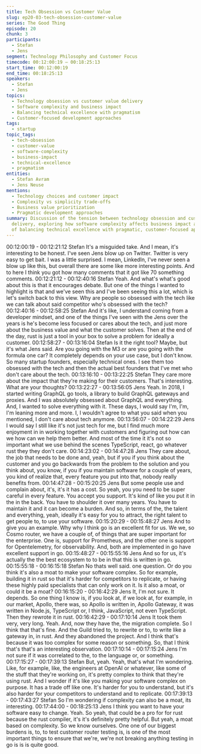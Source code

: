 ```yaml
---
title: Tech Obsession vs Customer Value
slug: ep20-03-tech-obsession-customer-value
series: The Good Thing
episode: 20
chunk: 3
participants:
  - Stefan
  - Jens
segment: Technology Philosophy and Customer Focus
timecode: 00:12:00:19 – 00:18:25:13
start_time: 00:12:00:19
end_time: 00:18:25:13
speakers:
  - Stefan
  - Jens
topics:
  - Technology obsession vs customer value delivery
  - Software complexity and business impact
  - Balancing technical excellence with pragmatism
  - Customer-focused development approaches
tags:
  - startup
topic_tags:
  - tech-obsession
  - customer-value
  - software-complexity
  - business-impact
  - technical-excellence
  - pragmatism
entities:
  - Stefan Avram
  - Jens Neuse
mentions:
  - Technology choices and customer impact
  - Complexity vs simplicity trade-offs
  - Business value prioritization
  - Pragmatic development approaches
summary: Discussion of the tension between technology obsession and customer value
  delivery, exploring how software complexity affects business impact and the importance
  of balancing technical excellence with pragmatic, customer-focused approaches.
---
```


00:12:00:19 - 00:12:21:12
Stefan
It's a misguided take. And I mean, it's interesting to be honest. I've seen Jens blow up on
Twitter. Twitter is very easy to get bait. I was a little surprised. I mean, LinkedIn, I've never seen
a blow up like this, but overall there are some like more interesting points. And to here I think
you got how many comments that it got like 70 something comments.
00:12:21:12 - 00:12:40:16
Stefan
Yeah. And what's what's good about this is that it encourages debate. But one of the things I
wanted to highlight is that and we've seen this and I've been seeing this a lot, which is let's
switch back to this view. Why are people so obsessed with the tech like we can talk about said
competitor who's obsessed with the tech?
00:12:40:16 - 00:12:58:25
Stefan
And it's like, I understand coming from a developer mindset, and one of the things I've seen with
the Jens over the years is he's become less focused or cares about the tech, and just more
about the business value and what the customer solves. Then at the end of the day, rust is just
a tool in your box to solve a problem for ideally a customer.
00:12:58:27 - 00:13:16:04
Stefan
Is it the right tool? Maybe, but it's what Jens said. Are you going with the M3 or are you going
with the formula one car? It completely depends on your use case, but I don't know. So many
startup founders, especially technical ones. I see them too obsessed with the tech and then the
actual best founders that I've met who don't care about the tech.
00:13:16:10 - 00:13:22:25
Stefan
They care more about the impact that they're making for their customers. That's interesting.
What are your thoughts?
00:13:22:27 - 00:13:56:05
Jens
Yeah. In 2018, I started writing GraphQL go tools, a library to build GraphQL gateways and
proxies. And I was absolutely obsessed about GraphQL and everything. And, I wanted to solve
everything with it. These days, I would say I'm, I'm, I'm leaning more and more. I, I wouldn't
agree to what you said when you mentioned, I don't care about tech anymore.
00:13:56:07 - 00:14:22:29
Jens
I would say I still like it's not just tech for me, but I find much more enjoyment in in working
together with customers and figuring out how can we how can we help them better. And most of
the time it it's not so important what we use behind the scenes TypeScript, react, go whatever
rust they they don't care.
00:14:23:02 - 00:14:47:28
Jens
They care about, the job that needs to be done and, yeah, but if you if you think about the
customer and you go backwards from the problem to the solution and you think about, you
know, if you if you maintain software for a couple of years, you kind of realize that, every feature
you put into that, nobody really benefits from.
00:14:47:28 - 00:15:20:25
Jens
But some people use and complain about, it's, it's it has a cost. So yeah, you you need to be
super careful in every feature. You accept you support. It's kind of like you put it in the in the
back. You have to shoulder it over many years. You have to maintain it and it can become a
burden. And so, in terms of the, the talent and everything, yeah, ideally it's easy for you to
attract, the right talent to get people to, to use your software.
00:15:20:29 - 00:15:48:27
Jens
And to give you an example. Why why I think go is an excellent fit for us. We we, so Cosmo
router, we have a couple of, of things that are super important for the enterprise. One is, support
for Prometheus, and the other one is support for Opentelemetry, for observability. And, both are
implemented in go have excellent support in go.
00:15:48:27 - 00:15:55:16
Jens
And so for us, it's actually the the best ecosystem to to be in that this is written in go.
00:15:55:18 - 00:16:15:18
Stefan
No thats well said. one question. Or do you think it's also a moat to make your software
complex. So for example, building it in rust so that it's harder for competitors to replicate, or
having these highly paid specialists that can only work on it. Is it also a moat, or could it be a
moat?
00:16:15:20 - 00:16:42:29
Jens
It, I'm not sure. It depends. So one thing I know is, if you look at, if we look at, for example, in
our market, Apollo, there was, so Apollo is written in, Apollo Gateway, it was written in Node.js,
TypeScript or, I think, JavaScript, not even TypeScript. Then they rewrote it in rust.
00:16:42:29 - 00:17:10:14
Jens
It took them very, very long. Yeah. And, now they have the, the migration complete. So I think
that that's fine. And the Guild tried to, to rewrite or to, to write like a gateway in, in rust. And they
abandoned the project. And I think that's because it was too complex for some reason or
something. So, that I think that's that's an interesting observation.
00:17:10:14 - 00:17:15:24
Jens
I'm not sure if it was correlated to the, to the language or, or something.
00:17:15:27 - 00:17:39:13
Stefan
But, yeah. Yeah, that's what I'm wondering. Like, for example, like, the engineers at OpenAI or
whatever, like some of the stuff that they're working on, it's pretty complex to think that they're
using rust. And I wonder if it's like you making your software complex on purpose. It has a trade
off like one. It's harder for you to understand, but it's also harder for your competitors to
understand and to replicate.
00:17:39:13 - 00:17:43:27
Stefan
So I'm wondering if complexity can also be a moat, its interesting.
00:17:44:00 - 00:18:25:13
Jens
I think you want to have your software easy to change. Yeah. So yeah, that could be a pro for
for rust because the rust compiler, it's it's definitely pretty helpful. But yeah, a moat based on
complexity. So we know ourselves. One one of our biggest burdens is, to, to test customer
router testing is, is one of the most important things to ensure that we're, we're not breaking
anything testing in go is is is quite good.